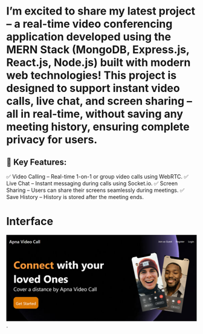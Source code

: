 # I’m excited to share my latest project – a real-time video conferencing application developed using the MERN Stack (MongoDB, Express.js, React.js, Node.js) built with modern web technologies! This project is designed to support instant video calls, live chat, and screen sharing – all in real-time, without saving any meeting history, ensuring complete privacy for users.
## 🔧 Key Features:
✅ Video Calling – Real-time 1-on-1 or group video calls using WebRTC.
✅ Live Chat – Instant messaging during calls using Socket.io.
✅ Screen Sharing – Users can share their screens seamlessly during meetings.
✅ Save History – History is stored after the meeting ends.
# Interface
![image alt](https://github.com/manishkuchalia12/video_conferencing/blob/ee8f93f01d028fecaac5afb838038b02bd5ecad9/Screenshot%202025-07-08%20001357.png).

